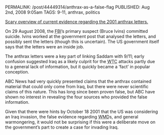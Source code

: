 PERMALINK: /post/44449314/anthrax-as-a-false-flag
PUBLISHED: Aug 2nd, 2008 9:05am
TAGS: 9-11, anthrax, politics

[Scary overview of current evidence regarding the 2001 anthrax letters.][salon]

 [salon]: http://www.salon.com/opinion/greenwald/2008/08/01/anthrax/index.html

On 29 August 2008, the <abbr class="smallcaps" title="Federal Bureau of Investigation">FBI</abbr>’s primary suspect (Bruce Ivins) committed suicide. Ivins worked at the government post that analysed the letters, and possibly sent the letters (though this is uncertain). The <abbr class="smallcaps">US</abbr> government itself says that the letters were an inside job.

The anthrax letters were a key part of linking Saddam with 9/11; early confusion suggested Iraq as a likely culprit for the <abbr class="smallcaps" title="World Trade Center">WTC</abbr> attacks partly due to a general lack of information, but it quickly became a ‘fact’ in popular conception.

<abbr class="smallcaps">ABC</abbr> News had very quickly presented claims that the anthrax contained material that could only come from Iraq, but there were never scientific claims of this nature. This has long since been proven false, but <abbr class="smallcaps">ABC</abbr> have shown no interest in revealing the four sources who provided the false information.

Given that there were hints by October 18 2001 that the <abbr class="smallcaps">US</abbr> was considering an Iraq invasion, the false evidence regarding <abbr class="smallcaps" title="weapons of mass destruction">WMD</abbr>s, and general warmongering, it would not be surprising if this were a deliberate move on the government’s part to create a case for invading Iraq.
